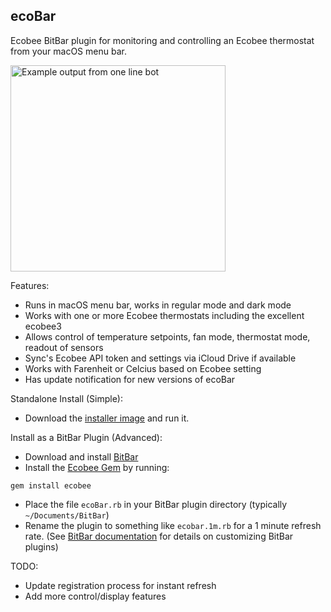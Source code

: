 ecoBar
---
Ecobee BitBar plugin for monitoring and controlling an Ecobee thermostat from your macOS menu bar.

<img src="https://raw.githubusercontent.com/robzr/ecobar/master/images/screenshot.png" 
  alt="Example output from one line bot" width=344 height=330>

Features:
- Runs in macOS menu bar, works in regular mode and dark mode
- Works with one or more Ecobee thermostats including the excellent ecobee3
- Allows control of temperature setpoints, fan mode, thermostat mode, readout of sensors
- Sync's Ecobee API token and settings via iCloud Drive if available
- Works with Farenheit or Celcius based on Ecobee setting
- Has update notification for new versions of ecoBar

Standalone Install (Simple):
- Download the [installer image](https://github.com/robzr/ecobar/blob/master/ecoBar.dmg?raw=true) and run it.

Install as a BitBar Plugin (Advanced):
- Download and install [BitBar](http://getbitbar.com)
- Install the [Ecobee Gem](https://rubygems.org/gems/ecobee) by running:
```
gem install ecobee
```
- Place the file `ecoBar.rb` in your BitBar plugin directory (typically `~/Documents/BitBar`)
- Rename the plugin to something like `ecobar.1m.rb` for a 1 minute refresh rate. (See [BitBar documentation](https://github.com/matryer/bitbar/blob/master/README.md) for details on customizing BitBar plugins)

TODO:
- Update registration process for instant refresh
- Add more control/display features
